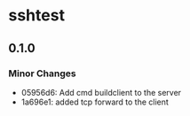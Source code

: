 # sshtest

## 0.1.0

### Minor Changes

- 05956d6: Add cmd buildclient to the server
- 1a696e1: added tcp forward to the client
